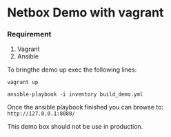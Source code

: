 # Netbox Demo with vagrant
### Requirement

1. Vagrant
2. Ansible

To bringthe demo up exec the following lines:

`vagrant up`

`ansible-playbook -i inventory build_demo.yml`

Once the ansible playbook finished you can browse to:
`http://127.0.0.1:8080/`
 
This demo box should not be use in production.

